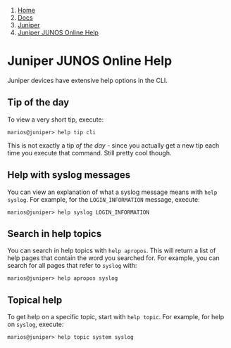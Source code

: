 <!-- -
Title: Juniper JUNOS Online Help
First Published: 2013-11-05
- -->

<ol class="breadcrumb" itemprop="breadcrumb">
	<li><a href="/">Home</a></li>
	<li><a href="/docs/">Docs</a></li>
	<li><a href="/docs/juniper/">Juniper</a></li>
	<li><a href="/docs/juniper/juniper-junos-online-help.html">Juniper JUNOS Online Help</a></li>
</ol>

Juniper JUNOS Online Help
=========================

Juniper devices have extensive help options in the CLI.

Tip of the day
--------------

To view a very short tip, execute:

    marios@juniper> help tip cli

This is not exactly a tip *of the day* - since you actually get a new 
tip each time you execute that command. Still pretty cool though. 

Help with syslog messages
-------------------------

You can view an explanation of what a syslog message means with `help 
syslog`. For example, for the `LOGIN_INFORMATION` message, execute:

    marios@juniper> help syslog LOGIN_INFORMATION

Search in help topics
---------------------

You can search in help topics with `help apropos`. This will return a 
list of help pages that contain the word you searched for. For example, 
you can search for all pages that refer to `syslog` with:

    marios@juniper> help apropos syslog

Topical help
------------

To get help on a specific topic, start with `help topic`. For example, 
for help on `syslog`, execute:

    marios@juniper> help topic system syslog

